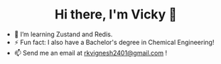 <p>
        <h1 align = "Center"> <b> Hi there, I'm Vicky 👋 </b> </h1>
</p>

- 🌱 I’m learning Zustand and Redis.
- ⚡ Fun fact: I also have a Bachelor's degree in Chemical Engineering!
- 📫 Send me an email at rkvignesh2401@gmail.com !

<!--
**rkv-2401/rkv-2401** is a ✨ _special_ ✨ repository because its `README.md` (this file) appears on your GitHub profile.

Here are some ideas to get you started:

- 🔭 I’m currently working on ...
- 🌱 I’m currently learning ...
- 👯 I’m looking to collaborate on ...
- 🤔 I’m looking for help with ...
- 💬 Ask me about ...
- 📫 How to reach me: ...
- 😄 Pronouns: ...
- ⚡ Fun fact: ...
-->
